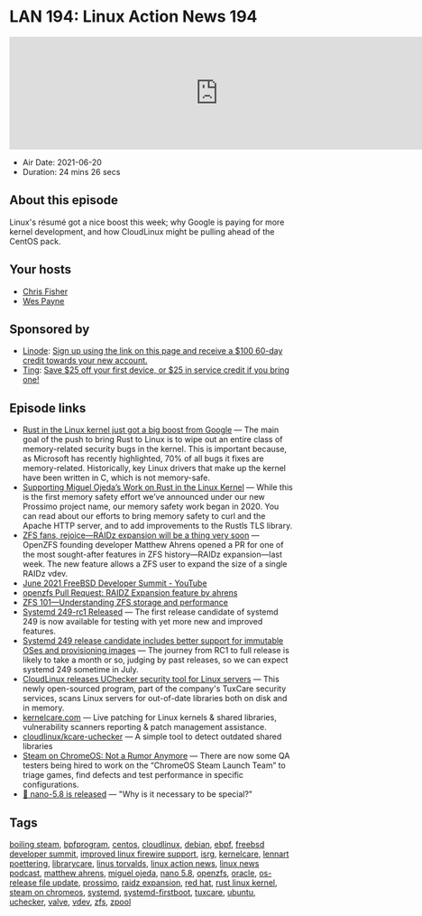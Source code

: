 # LAN 194: Linux Action News 194

<iframe src="https://player.fireside.fm/v2/DAcK9LdX+A6_TTwYN?theme=dark" width="740" height="200" frameborder="0" scrolling="no"></iframe>

* Air Date: 2021-06-20
* Duration: 24 mins 26 secs

## About this episode

Linux's résumé got a nice boost this week; why Google is paying for more kernel development, and how CloudLinux might be pulling ahead of the CentOS pack.

## Your hosts
* [Chris Fisher](https://linuxactionnews.com/hosts/chris)
* [Wes Payne](https://linuxactionnews.com/hosts/wes)

## Sponsored by

  * [Linode](http://linode.com/lan): [Sign up using the link on this page and receive a $100 60-day credit towards your new account. ](http://linode.com/lan)
  * [Ting](https://linux.ting.com): [Save $25 off your first device, or $25 in service credit if you bring one!](https://linux.ting.com)



## Episode links

  * [Rust in the Linux kernel just got a big boost from Google](https://www.zdnet.com/article/rust-in-the-linux-kernel-just-got-a-big-boost-from-google/ "Rust in the Linux kernel just got a big boost from Google") — The main goal of the push to bring Rust to Linux is to wipe out an entire class of memory-related security bugs in the kernel. This is important because, as Microsoft has recently highlighted, 70% of all bugs it fixes are memory-related. Historically, key Linux drivers that make up the kernel have been written in C, which is not memory-safe.
  * [Supporting Miguel Ojeda’s Work on Rust in the Linux Kernel](https://www.memorysafety.org/blog/supporting-miguel-ojeda-rust-in-linux/ "Supporting Miguel Ojeda’s Work on Rust in the Linux Kernel") — While this is the first memory safety effort we’ve announced under our new Prossimo project name, our memory safety work began in 2020. You can read about our efforts to bring memory safety to curl and the Apache HTTP server, and to add improvements to the Rustls TLS library.
  * [ZFS fans, rejoice—RAIDz expansion will be a thing very soon](https://arstechnica.com/gadgets/2021/06/raidz-expansion-code-lands-in-openzfs-master/ "ZFS fans, rejoice—RAIDz expansion will be a thing very soon") — OpenZFS founding developer Matthew Ahrens opened a PR for one of the most sought-after features in ZFS history—RAIDz expansion—last week. The new feature allows a ZFS user to expand the size of a single RAIDz vdev. 
  * [June 2021 FreeBSD Developer Summit - YouTube](https://youtu.be/3SUKJye54aI?t=6084 "June 2021 FreeBSD Developer Summit - YouTube")
  * [openzfs Pull Request: RAIDZ Expansion feature by ahrens](https://github.com/openzfs/zfs/pull/12225 "openzfs Pull Request: RAIDZ Expansion feature by ahrens")
  * [ZFS 101—Understanding ZFS storage and performance](https://arstechnica.com/information-technology/2020/05/zfs-101-understanding-zfs-storage-and-performance/ "ZFS 101—Understanding ZFS storage and performance")
  * [Systemd 249-rc1 Released](https://www.phoronix.com/scan.php?page=news_item&px=systemd-249-rc1 "Systemd 249-rc1 Released") — The first release candidate of systemd 249 is now available for testing with yet more new and improved features. 
  * [Systemd 249 release candidate includes better support for immutable OSes and provisioning images](https://www.theregister.com/2021/06/16/systemd_249_release_candidate/ "Systemd 249 release candidate includes better support for immutable OSes and provisioning images") — The journey from RC1 to full release is likely to take a month or so, judging by past releases, so we can expect systemd 249 sometime in July.
  * [CloudLinux releases UChecker security tool for Linux servers](https://www.zdnet.com/article/cloudlinux-releases-uchecker-security-tool-for-linux-servers/ "CloudLinux releases UChecker security tool for Linux servers") — This newly open-sourced program, part of the company's TuxCare security services, scans Linux servers for out-of-date libraries both on disk and in memory. 
  * [kernelcare.com](http://kernelcare.com/ "kernelcare.com") — Live patching for Linux kernels & shared libraries, vulnerability scanners reporting & patch management assistance.
  * [cloudlinux/kcare-uchecker](https://github.com/cloudlinux/kcare-uchecker "cloudlinux/kcare-uchecker") — A simple tool to detect outdated shared libraries
  * [Steam on ChromeOS: Not a Rumor Anymore](https://boilingsteam.com/steam-on-chromeos-not-a-rumor-anymore/ "Steam on ChromeOS: Not a Rumor Anymore") — There are now some QA testers being hired to work on the “ChromeOS Steam Launch Team” to triage games, find defects and test performance in specific configurations.
  * [🎉 nano-5.8 is released](https://lists.gnu.org/archive/html/nano-devel/2021-06/msg00014.html "🎉 nano-5.8 is released") — "Why is it necessary to be special?"



## Tags

[boiling steam](https://linuxactionnews.com/tags/boiling%20steam), [bpfprogram](https://linuxactionnews.com/tags/bpfprogram), [centos](https://linuxactionnews.com/tags/centos), [cloudlinux](https://linuxactionnews.com/tags/cloudlinux), [debian](https://linuxactionnews.com/tags/debian), [ebpf](https://linuxactionnews.com/tags/ebpf), [freebsd developer summit](https://linuxactionnews.com/tags/freebsd%20developer%20summit), [improved linux firewire support](https://linuxactionnews.com/tags/improved%20linux%20firewire%20support), [isrg](https://linuxactionnews.com/tags/isrg), [kernelcare](https://linuxactionnews.com/tags/kernelcare), [lennart poettering](https://linuxactionnews.com/tags/lennart%20poettering), [librarycare](https://linuxactionnews.com/tags/librarycare), [linus torvalds](https://linuxactionnews.com/tags/linus%20torvalds), [linux action news](https://linuxactionnews.com/tags/linux%20action%20news), [linux news podcast](https://linuxactionnews.com/tags/linux%20news%20podcast), [matthew ahrens](https://linuxactionnews.com/tags/matthew%20ahrens), [miguel ojeda](https://linuxactionnews.com/tags/miguel%20ojeda), [nano 5.8](https://linuxactionnews.com/tags/nano%205.8), [openzfs](https://linuxactionnews.com/tags/openzfs), [oracle](https://linuxactionnews.com/tags/oracle), [os-release file update](https://linuxactionnews.com/tags/os-release%20file%20update), [prossimo](https://linuxactionnews.com/tags/prossimo), [raidz expansion](https://linuxactionnews.com/tags/raidz%20expansion), [red hat](https://linuxactionnews.com/tags/red%20hat), [rust linux kernel](https://linuxactionnews.com/tags/rust%20linux%20kernel), [steam on chromeos](https://linuxactionnews.com/tags/steam%20on%20chromeos), [systemd](https://linuxactionnews.com/tags/systemd), [systemd-firstboot](https://linuxactionnews.com/tags/systemd-firstboot), [tuxcare](https://linuxactionnews.com/tags/tuxcare), [ubuntu](https://linuxactionnews.com/tags/ubuntu), [uchecker](https://linuxactionnews.com/tags/uchecker), [valve](https://linuxactionnews.com/tags/valve), [vdev](https://linuxactionnews.com/tags/vdev), [zfs](https://linuxactionnews.com/tags/zfs), [zpool](https://linuxactionnews.com/tags/zpool)